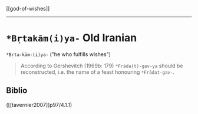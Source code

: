 [[god-of-wishes]]
***

# `*Bṛtakām(i)ya-` Old Iranian
`*Bṛta-kām-(i)ya-`  ("he who fulfills wishes")
> According to Gershevitch (1969b: 179) `*Frāda(t)-gav-ya` should be reconstructed, i.e. the name of a feast honouring `*Frādat-gav-`.

## Biblio
([[tavernier2007]]p97/4.1.1)